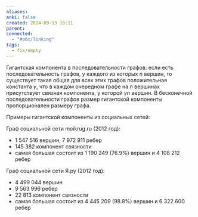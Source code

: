 ```yaml
---
aliases: 
anki: false
created: 2024-09-13 18:11
parent: 
connected:
  - "#обс/linking"
tags:
  - fix/empty
---
```


Гигантская компонента в последовательности графов: если есть последовательность графов, у каждого из которых $n$ вершин, то существует такая общая для всех этих графов положительная константа $\gamma$, что в каждом очередном графе на $n$ вершинах присутствует связная компонента, у которой $\gamma n$ вершин. В бесконечной последовательности графов размер гигантской компоненты пропорционален размеру графа.

Примеры гигантской компоненты из социальных сетей:

Граф социальной сети moikrug.ru (2012 год):
- 1 547 516 вершин, 7 972 911 ребер
- 145 382 компонент связности
- самая большая состоит из 1 190 249 (76.9%) вершин и 4 108 212 ребер

Граф социальной сети Я.ру (2012 год):
- 4 499 044 вершин
- 9 563 996 ребер
- 22 813 компонент связности
- самая большая состоит из 4 445 209 (98.8%) вершин и 6 322 600 ребер
